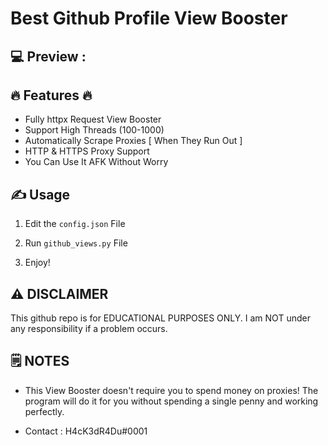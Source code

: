 # Best Github Profile View Booster

## 💻 Preview :



## 🔥 Features 🔥
- Fully httpx Request View Booster
- Support High Threads (100-1000)
- Automatically Scrape Proxies [ When They Run Out ]
- HTTP & HTTPS Proxy Support
- You Can Use It AFK Without Worry

## ✍️ Usage
1. Edit the `config.json` File

2. Run `github_views.py` File

3. Enjoy!

## ⚠️ DISCLAIMER
This github repo is for EDUCATIONAL PURPOSES ONLY. I am NOT under any responsibility if a problem occurs.

## 🗒️ NOTES

- This View Booster doesn't require you to spend money on proxies! The program will do it for you without spending a single penny and working perfectly.

- Contact : H4cK3dR4Du#0001